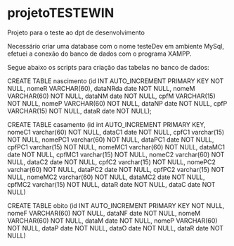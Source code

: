 # projetoTESTEWIN
Projeto para o teste ao dpt de desenvolvimento

Necessário criar uma database com o nome testeDev em ambiente MySql, efetuei a conexão do banco de dados com o programa XAMPP.

Segue abaixo os scripts para criação das tabelas no banco de dados:



CREATE TABLE nascimento (id INT AUTO_INCREMENT PRIMARY KEY NOT NULL,
                         nomeR VARCHAR(60),
                         dataNRda date NOT NULL,
                         nomeM VARCHAR(60) NOT NULL,
                         dataNM date NOT NULL,
                         cpfM VARCHAR(15) NOT NULL,
                         nomeP VARCHAR(60) NOT NULL,
                         dataNP date NOT NULL,
                         cpfP VARCHAR(15) NOT NULL,
                         dataR date NOT NULL);
                         
                         
CREATE TABLE casamento (id int AUTO_INCREMENT PRIMARY KEY,
  nomeC1 varchar(60) NOT NULL,
  dataC1 date NOT NULL,
  cpfC1 varchar(15) NOT NULL,
  nomePC1 varchar(60) NOT NULL,
  dataPC1 date NOT NULL,
  cpfPC1 varchar(15) NOT NULL,
  nomeMC1 varchar(60) NOT NULL,
  dataMC1 date NOT NULL,
  cpfMC1 varchar(15) NOT NULL,
  nomeC2 varchar(60) NOT NULL,
  dataC2 date NOT NULL,
  cpfC2 varchar(15) NOT NULL,
  nomePC2 varchar(60) NOT NULL,
  dataPC2 date NOT NULL,
  cpfPC2 varchar(15) NOT NULL,
  nomeMC2 varchar(60) NOT NULL,
  dataMC2 date NOT NULL,
  cpfMC2 varchar(15) NOT NULL,
  dataR date NOT NULL,
  dataC date NOT NULL)



CREATE TABLE obito (id INT AUTO_INCREMENT PRIMARY KEY NOT NULL,
  nomeF VARCHAR(60) NOT NULL,
  dataNF date NOT NULL,
  nomeM VARCHAR(60) NOT NULL,
  dataM date NOT NULL,
  nomeP VARCHAR(60) NOT NULL,
  dataP date NOT NULL,
  dataO date NOT NULL,
  dataR date NOT NULL)

